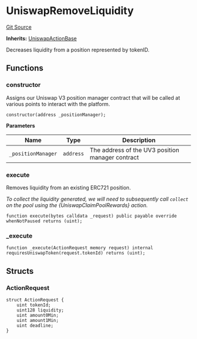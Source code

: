 # UniswapRemoveLiquidity
[Git Source](https://github.com/FloorDAO/floor-v2/blob/fce0c6edadd90eef36eb24d13cfb5b386eeb9d00/src/contracts/actions/uniswap/RemoveLiquidity.sol)

**Inherits:**
[UniswapActionBase](/src/contracts/actions/utils/UniswapActionBase.sol/contract.UniswapActionBase.md)

Decreases liquidity from a position represented by tokenID.


## Functions
### constructor

Assigns our Uniswap V3 position manager contract that will be called at
various points to interact with the platform.


```solidity
constructor(address _positionManager);
```
**Parameters**

|Name|Type|Description|
|----|----|-----------|
|`_positionManager`|`address`|The address of the UV3 position manager contract|


### execute

Removes liquidity from an existing ERC721 position.

*To collect the liquidity generated, we will need to subsequently call `collect`
on the pool using the {UniswapClaimPoolRewards} action.*


```solidity
function execute(bytes calldata _request) public payable override whenNotPaused returns (uint);
```

### _execute


```solidity
function _execute(ActionRequest memory request) internal requiresUniswapToken(request.tokenId) returns (uint);
```

## Structs
### ActionRequest

```solidity
struct ActionRequest {
    uint tokenId;
    uint128 liquidity;
    uint amount0Min;
    uint amount1Min;
    uint deadline;
}
```

